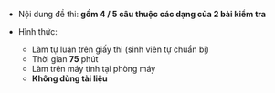 * Nội dung đề thi: **gồm 4 / 5 câu thuộc các dạng của 2 bài kiểm tra**

* Hình thức:
  + Làm tự luận trên giấy thi (sinh viên tự chuẩn bị)
  + Thời gian **75** phút
  + Làm trên máy tính tại phòng máy
  + **Không dùng tài liệu**
